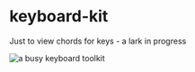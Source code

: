 # keyboard-kit

Just to view chords for keys - a lark in progress

![a busy keyboard toolkit](https://kellycode.github.io/keyboard-kit/site_preview.jpg)

